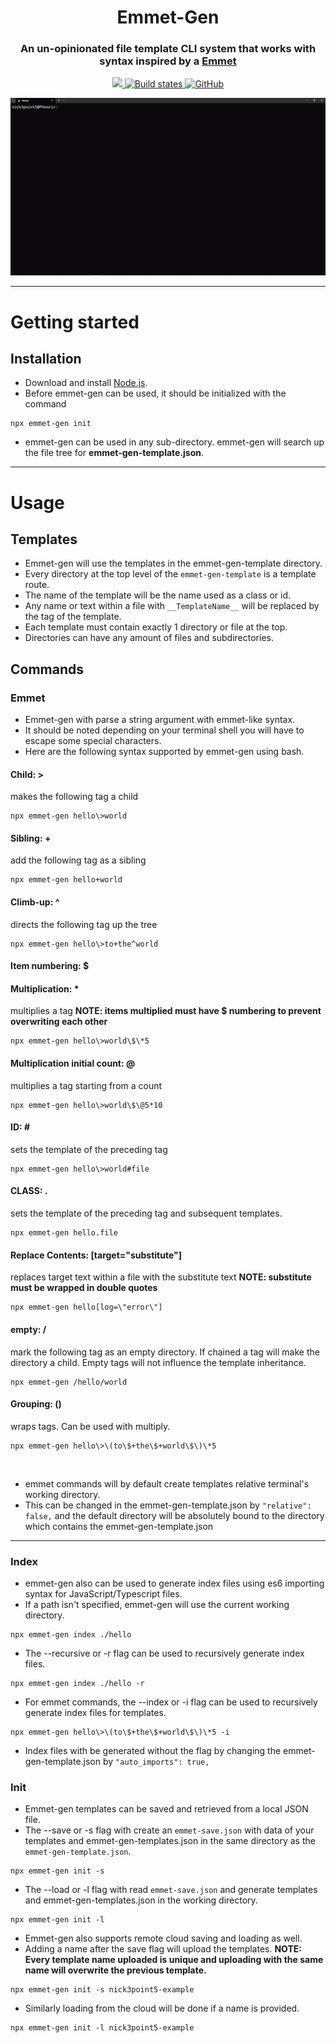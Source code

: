 <h1 align="center" style="border-bottom: none;">Emmet-Gen</h1>
<h3 align="center">
An un-opinionated file template CLI system that works with syntax inspired by a <a href="https://emmet.io/">
Emmet
</a>
</h3>
<p align="center">
 <a href="https://www.npmjs.com/package/emmet-gen" target="_blank">
  <img src="https://img.shields.io/npm/v/emmet-gen?style=plastic&logo=npm">
 </a>
 <a href="https://github.com/nick3point5/emmet-gen/tree/main" target="_blank">
  <img alt="Build states" src="https://img.shields.io/github/actions/workflow/status/nick3point5/emmet-gen/release.yml?label=Tests&style=plastic">
 </a>
 <a href="https://github.com/nick3point5" target="_blank">
  <img alt="GitHub" src="https://img.shields.io/badge/GitHub-100000?style=plastic&logo=github&logoColor=white">
 </a>
</p>
<p align="center">
  <img src="assets/demo.gif" />
</p>

---

# Getting started

## Installation

* Download and install [Node.js](https://nodejs.org/en/download/).
* Before emmet-gen can be used, it should be initialized with the command

```shell
npx emmet-gen init
```

* emmet-gen can be used in any sub-directory. emmet-gen will search up the file tree for <b>emmet-gen-template.json</b>.

---

# Usage

## Templates

* Emmet-gen will use the templates in the emmet-gen-template directory.
* Every directory at the top level of the `emmet-gen-template` is a template route.
* The name of the template will be the name used as a class or id.
* Any name or text within a file with `__TemplateName__` will be replaced by the tag of the template.
* Each template must contain exactly 1 directory or file at the top.
* Directories can have any amount of files and subdirectories.

## Commands

### Emmet

* Emmet-gen with parse a string argument with emmet-like syntax.
* It should be noted depending on your terminal shell you will have to escape some special characters.
* Here are the following syntax supported by emmet-gen using bash.

#### Child: >

  makes the following tag a child

```shell
npx emmet-gen hello\>world
```

#### Sibling: +

  add the following tag as a sibling

```shell
npx emmet-gen hello+world
```

#### Climb-up: ^

  directs the following tag up the tree

```shell
npx emmet-gen hello\>to+the^world
```

#### Item numbering: $

#### Multiplication: *

  multiplies a tag
<b>NOTE: items multiplied must have \$ numbering to prevent overwriting each other</b>

```shell
npx emmet-gen hello\>world\$\*5
```
#### Multiplication initial count: @

  multiplies a tag starting from a count

```shell
npx emmet-gen hello\>world\$\@5*10
```

#### ID: \#

  sets the template of the preceding tag

```shell
npx emmet-gen hello\>world#file
```

#### CLASS: .

  sets the template of the preceding tag and subsequent templates.

```shell
npx emmet-gen hello.file
```

#### Replace Contents: [target="substitute"]

  replaces target text within a file with the substitute text
<b>NOTE: substitute must be wrapped in double quotes</b>

```shell
npx emmet-gen hello[log=\"error\"]
```

#### empty: /

  mark the following tag as an empty directory. If chained a tag will make the directory a child. Empty tags will not influence the template inheritance.

```shell
npx emmet-gen /hello/world
```

#### Grouping: ()  

wraps tags. Can be used with multiply.

```shell
npx emmet-gen hello\>\(to\$+the\$+world\$\)\*5
```

<br/>

* emmet commands will by default create templates relative terminal's working directory.
* This can be changed in the emmet-gen-template.json by ```"relative": false,``` and the default directory will be absolutely bound to the directory which contains the emmet-gen-template.json

---

### Index

* emmet-gen also can be used to generate index files using es6 importing syntax for JavaScript/Typescript files.
* If a path isn't specified, emmet-gen will use the current working directory.

```shell
npx emmet-gen index ./hello
```

* The --recursive or -r flag can be used to recursively generate index files.

```shell
npx emmet-gen index ./hello -r
```

* For emmet commands, the --index or -i flag can be used to recursively generate index files for templates.

```shell
npx emmet-gen hello\>\(to\$+the\$+world\$\)\*5 -i
```

* Index files with be generated without the flag by changing the emmet-gen-template.json by ```"auto_imports": true,```

### Init

* Emmet-gen templates can be saved and retrieved from a local JSON file.
* The --save or -s flag with create an ```emmet-save.json``` with data of your templates and emmet-gen-templates.json in the same directory as the ```emmet-gen-template.json```.

```shell
npx emmet-gen init -s
```

* The --load or -l flag with read ```emmet-save.json``` and generate templates and emmet-gen-templates.json in the working directory.

```shell
npx emmet-gen init -l
```

* Emmet-gen also supports remote cloud saving and loading as well.
* Adding a name after the save flag will upload the templates.
<b>NOTE: Every template name uploaded is unique and uploading with the same name will overwrite the previous template.</b>

```shell
npx emmet-gen init -s nick3point5-example
```

* Similarly loading from the cloud will be done if a name is provided.

```shell
npx emmet-gen init -l nick3point5-example
```
